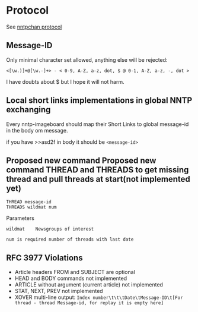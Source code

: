 Protocol
==========
See [nntpchan protocol](https://github.com/majestrate/nntpchan/blob/master/doc/developer/protocol.md)

Message-ID
-----------
Only minimal character set allowed, anything else will be rejected:

```<[\w.)]+@[\w.-]+> - < 0-9, A-Z, a-z, dot, $ @ 0-1, A-Z, a-z, -, dot >```

I have doubts about $ but I hope it will not harm.

Local short links implementations in global NNTP exchanging
-----------
Every nntp-imageboard should map their Short Links to global message-id in the body om message.

if you have >>asd2f in body it should be ```<message-id>```

Proposed new command Proposed new command THREAD and THREADS to get missing thread and pull threads at start(not implemented yet)
-----------
```
THREAD message-id
THREADS wildmat num
```
Parameters

	wildmat    Newsgroups of interest
	
	num is required number of threads with last date


RFC 3977 Violations
-----------
- Article headers FROM and SUBJECT are optional
- HEAD and BODY commands not implemented
- ARTICLE without argument (current article) not implemented
- STAT, NEXT, PREV not implemented
- XOVER multi-line output: ```Index number\t\t\tDate\tMessage-ID\t[For thread - thread Message-id, for replay it is empty here]```